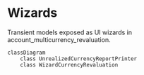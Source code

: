 # Wizards

Transient models exposed as UI wizards in account_multicurrency_revaluation.

```mermaid
classDiagram
    class UnrealizedCurrencyReportPrinter
    class WizardCurrencyRevaluation
```
